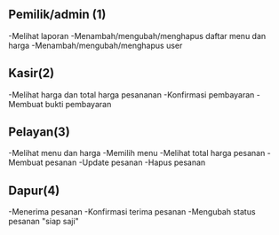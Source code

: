 ## Pemilik/admin (1)
 -Melihat laporan
 -Menambah/mengubah/menghapus daftar menu dan harga
 -Menambah/mengubah/menghapus user
## Kasir(2)
 -Melihat harga dan total harga pesananan
 -Konfirmasi pembayaran
 -Membuat bukti pembayaran
## Pelayan(3)
 -Melihat menu dan harga
 -Memilih menu
 -Melihat total harga pesanan
 -Membuat pesanan
 -Update pesanan
 -Hapus pesanan
## Dapur(4)
 -Menerima pesanan
 -Konfirmasi terima pesanan
 -Mengubah status pesanan "siap saji"